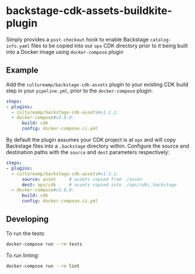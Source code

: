 # backstage-cdk-assets-buildkite-plugin

Simply provides a `post-checkout` hook to enable Backstage `catalog-info.yaml` files to be copied
into our `ops` CDK directory prior to it being built into a Docker image using `docker-compose` plugin

## Example

Add the `cultureamp/backstage-cdk-assets` plugin to your existing CDK build step in your `pipeline.yml`, prior to the `docker-compose` plugin:

```yaml
steps:
- plugins:
  - cultureamp/backstage-cdk-assets#v1.1.1:
  - docker-compose#v3.8.0:
      build: cdk
      config: docker-compose.ci.yml
```

By default the plugin assumes your CDK project is at `ops` and will copy
Backstage files into a `.backstage` directory within. Configure the source and
destination paths with the `source` and `dest` parameters respectively:

```yaml
steps:
- plugins:
  - cultureamp/backstage-cdk-assets#v1.1.1:
      source: asset     # assets copied from ./asset
      dest: ops/cdk     # assets copied into ./ops/cdk/.backstage
  - docker-compose#v3.8.0:
      build: cdk
      config: docker-compose.ci.yml
```

## Developing

To run the tests:

```sh
docker-compose run --rm tests
```

To run linting:

```sh
docker-compose run --rm lint
```
